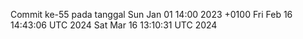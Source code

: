 Commit ke-55 pada tanggal Sun Jan 01 14:00 2023 +0100
Fri Feb 16 14:43:06 UTC 2024
Sat Mar 16 13:10:31 UTC 2024
